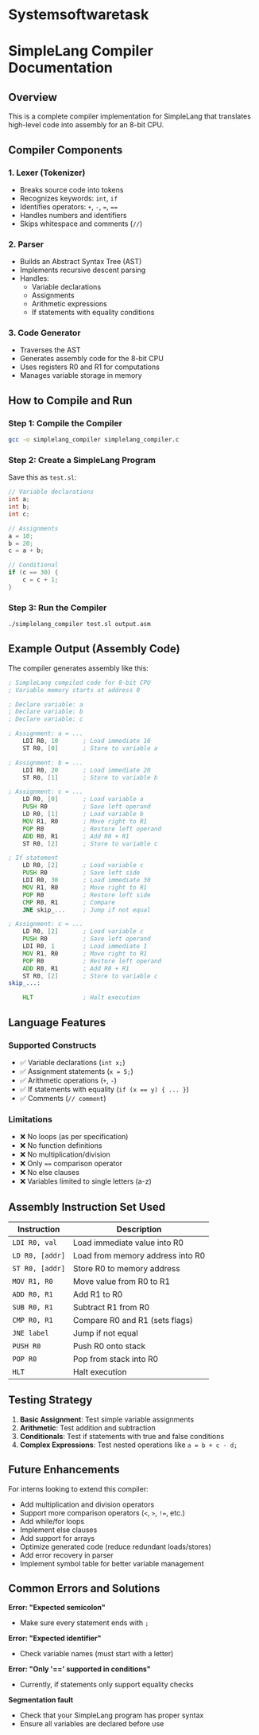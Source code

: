 # Systemsoftwaretask
# SimpleLang Compiler Documentation

## Overview
This is a complete compiler implementation for SimpleLang that translates high-level code into assembly for an 8-bit CPU.

## Compiler Components

### 1. **Lexer (Tokenizer)**
- Breaks source code into tokens
- Recognizes keywords: `int`, `if`
- Identifies operators: `+`, `-`, `=`, `==`
- Handles numbers and identifiers
- Skips whitespace and comments (`//`)

### 2. **Parser**
- Builds an Abstract Syntax Tree (AST)
- Implements recursive descent parsing
- Handles:
  - Variable declarations
  - Assignments
  - Arithmetic expressions
  - If statements with equality conditions

### 3. **Code Generator**
- Traverses the AST
- Generates assembly code for the 8-bit CPU
- Uses registers R0 and R1 for computations
- Manages variable storage in memory

## How to Compile and Run

### Step 1: Compile the Compiler
```bash
gcc -o simplelang_compiler simplelang_compiler.c
```

### Step 2: Create a SimpleLang Program
Save this as `test.sl`:

```c
// Variable declarations
int a;
int b;
int c;

// Assignments
a = 10;
b = 20;
c = a + b;

// Conditional
if (c == 30) {
    c = c + 1;
}
```

### Step 3: Run the Compiler
```bash
./simplelang_compiler test.sl output.asm
```

## Example Output (Assembly Code)

The compiler generates assembly like this:

```asm
; SimpleLang compiled code for 8-bit CPU
; Variable memory starts at address 0

; Declare variable: a
; Declare variable: b
; Declare variable: c

; Assignment: a = ...
    LDI R0, 10       ; Load immediate 10
    ST R0, [0]       ; Store to variable a

; Assignment: b = ...
    LDI R0, 20       ; Load immediate 20
    ST R0, [1]       ; Store to variable b

; Assignment: c = ...
    LD R0, [0]       ; Load variable a
    PUSH R0          ; Save left operand
    LD R0, [1]       ; Load variable b
    MOV R1, R0       ; Move right to R1
    POP R0           ; Restore left operand
    ADD R0, R1       ; Add R0 + R1
    ST R0, [2]       ; Store to variable c

; If statement
    LD R0, [2]       ; Load variable c
    PUSH R0          ; Save left side
    LDI R0, 30       ; Load immediate 30
    MOV R1, R0       ; Move right to R1
    POP R0           ; Restore left side
    CMP R0, R1       ; Compare
    JNE skip_...     ; Jump if not equal

; Assignment: c = ...
    LD R0, [2]       ; Load variable c
    PUSH R0          ; Save left operand
    LDI R0, 1        ; Load immediate 1
    MOV R1, R0       ; Move right to R1
    POP R0           ; Restore left operand
    ADD R0, R1       ; Add R0 + R1
    ST R0, [2]       ; Store to variable c
skip_...:

    HLT              ; Halt execution
```

## Language Features

### Supported Constructs
- ✅ Variable declarations (`int x;`)
- ✅ Assignment statements (`x = 5;`)
- ✅ Arithmetic operations (`+`, `-`)
- ✅ If statements with equality (`if (x == y) { ... }`)
- ✅ Comments (`// comment`)

### Limitations
- ❌ No loops (as per specification)
- ❌ No function definitions
- ❌ No multiplication/division
- ❌ Only `==` comparison operator
- ❌ No else clauses
- ❌ Variables limited to single letters (a-z)

## Assembly Instruction Set Used

| Instruction | Description |
|------------|-------------|
| `LDI R0, val` | Load immediate value into R0 |
| `LD R0, [addr]` | Load from memory address into R0 |
| `ST R0, [addr]` | Store R0 to memory address |
| `MOV R1, R0` | Move value from R0 to R1 |
| `ADD R0, R1` | Add R1 to R0 |
| `SUB R0, R1` | Subtract R1 from R0 |
| `CMP R0, R1` | Compare R0 and R1 (sets flags) |
| `JNE label` | Jump if not equal |
| `PUSH R0` | Push R0 onto stack |
| `POP R0` | Pop from stack into R0 |
| `HLT` | Halt execution |

## Testing Strategy

1. **Basic Assignment**: Test simple variable assignments
2. **Arithmetic**: Test addition and subtraction
3. **Conditionals**: Test if statements with true and false conditions
4. **Complex Expressions**: Test nested operations like `a = b + c - d;`

## Future Enhancements

For interns looking to extend this compiler:
- Add multiplication and division operators
- Support more comparison operators (`<`, `>`, `!=`, etc.)
- Add while/for loops
- Implement else clauses
- Add support for arrays
- Optimize generated code (reduce redundant loads/stores)
- Add error recovery in parser
- Implement symbol table for better variable management

## Common Errors and Solutions

**Error: "Expected semicolon"**
- Make sure every statement ends with `;`

**Error: "Expected identifier"**
- Check variable names (must start with a letter)

**Error: "Only '==' supported in conditions"**
- Currently, if statements only support equality checks

**Segmentation fault**
- Check that your SimpleLang program has proper syntax
- Ensure all variables are declared before use
